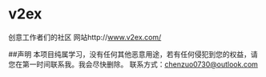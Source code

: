 # v2ex
创意工作者们的社区
网站http://www.v2ex.com/ 

##声明
本项目纯属学习，没有任何其他恶意用途，若有任何侵犯到您的权益，请您在第一时间联系我。我会尽快删除。
联系方式：chenzuo0730@outlook.com

